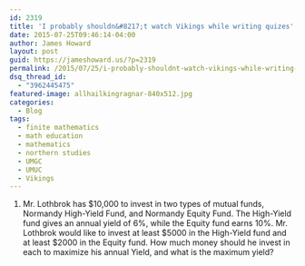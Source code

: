 ```yaml
---
id: 2319
title: 'I probably shouldn&#8217;t watch Vikings while writing quizes'
date: 2015-07-25T09:46:14-04:00
author: James Howard
layout: post
guid: https://jameshoward.us/?p=2319
permalink: /2015/07/25/i-probably-shouldnt-watch-vikings-while-writing-quizes/
dsq_thread_id:
  - "3962445475"
featured-image: allhailkingragnar-840x512.jpg
categories:
  - Blog
tags:
  - finite mathematics
  - math education
  - mathematics
  - northern studies
  - UMGC
  - UMUC
  - Vikings
---
```

1. Mr. Lothbrok has $10,000 to invest in two types of mutual funds, Normandy High-Yield Fund, and Normandy Equity Fund. The High-Yield fund gives an annual yield of 6%, while the Equity fund earns 10%. Mr. Lothbrok would like to invest at least $5000 in the High-Yield fund and at least $2000 in the Equity fund. How much money should he invest in each to maximize his annual Yield, and what is the maximum yield?
